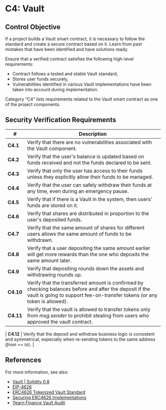 # C4: Vault

## Control Objective

If a project builds a Vault smart contract, it is necessary to follow the standard and create a secure contract based on it. Learn from past mistakes that have been identified and have solutions ready.

Ensure that a verified contract satisfies the following high-level requirements:
* Contract follows a tested and stable Vault standard,
* Stores user funds securely,
* Vulnerabilities identified in various Vault implementations have been taken into account during implementation.

Category “C4” lists requirements related to the Vault smart contract as one of the project components.

## Security Verification Requirements

| # | Description |
| --- | --- |
| **C4.1** | Verify that there are no vulnerabilities associated with the Vault component. |
| **C4.2** | Verify that the user's balance is updated based on funds received and not the funds declared to be sent. |
| **C4.3** | Verify that only the user has access to their funds unless they explicitly allow their funds to be managed. |
| **C4.4** | Verify that the user can safely withdraw their funds at any time, even during an emergency pause. |
| **C4.5** | Verify that if there is a Vault in the system, then users' funds are stored on it. |
| **C4.6** | Verify that shares are distributed in proportion to the user's deposited funds. |
| **C4.7** | Verify that the same amount of shares for different users allows the same amount of funds to be withdrawn. |
| **C4.8** | Verify that a user depositing the same amount earlier will get more rewards than the one who deposits the same amount later. |
| **C4.9** | Verify that depositing rounds down the assets and withdrawing rounds up. |
| **C4.10** | Verify that the transferred amount is confirmed by checking balances before and after the deposit if the vault is going to support fee-on-transfer tokens (or any token is allowed). |
| **C4.11** | Verify that the vault is allowed to transfer tokens only from *msg.sender* to prohibit stealing from users who approved the vault contract. |

| **C4.12** | Verify that the deposit and withdraw business logic is consistent and symmetrical, especially when re-sending tokens to the same address (*from* == *to*). |


## References

For more information, see also:

* [Vault | Solidity 0.8](https://www.youtube.com/watch?v=HHoa0c3AOqo)
* [EIP-4626](https://eips.ethereum.org/EIPS/eip-4626)
* [ERC4626 Tokenized Vault Standard](https://academy.apeworx.io/articles/erc-4626-tokenized-vault-standard)
* [Securing ERC4626 Implementations](https://www.youtube.com/watch?v=5KVD7EX6HWQ)
* [Yearn Finance Vault Audit](https://github.com/yearn/yearn-security/blob/master/audits/20210719_ToB_yearn_vaultsv2/ToB_-_Yearn_Vault_v_2_Smart_Contracts_Audit_Report.pdf)
